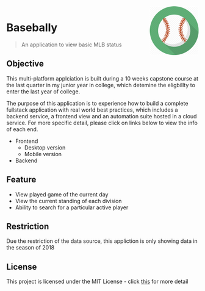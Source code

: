 <img src="icon.png" height="128" align="right" />

# Basebally
> An application to view basic MLB status 

## Objective
This multi-platform applciation is built during a 10 weeks capstone course at the last quarter in my junior year in college, which detemine the eligbillty to enter the last year of college.

The purpose of this application is to experience how to build a complete fullstack application with real world best practices, which includes a backend service, a frontend view and an automation suite hosted in a cloud service.
For more specific detail, please click on links below to view the info of each end.

- Frontend
  - Desktop version
  - Mobile version
- Backend

## Feature
- View played game of the current day 
- View the current standing of each division
- Ability to search for a particular active player

## Restriction 
Due the restriction of the data source, this appliction is only showing data in the season of 2018

## License
This project is licensed under the MIT License - click [this](LICENSE) for more detail

